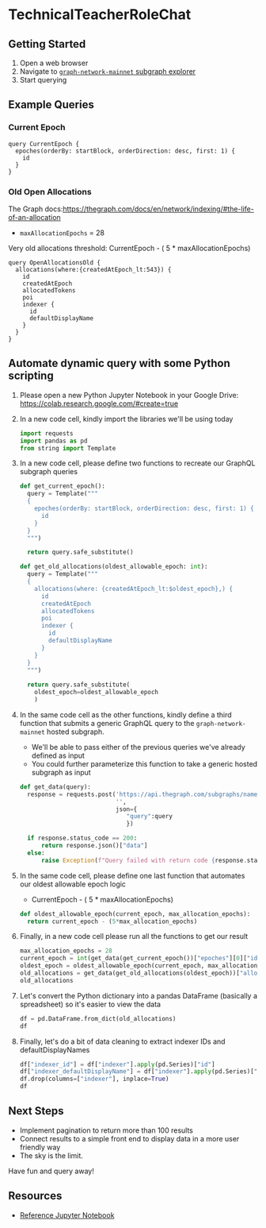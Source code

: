 # TechnicalTeacherRoleChat
## Getting Started
1. Open a web browser
1. Navigate to [`graph-network-mainnet` subgraph explorer](https://api.thegraph.com/subgraphs/name/graphprotocol/graph-network-mainnet/graphql?query=) 
1. Start querying

## Example Queries
### Current Epoch

``` gql
query CurrentEpoch {
  epoches(orderBy: startBlock, orderDirection: desc, first: 1) {
    id
  }
}
```

### Old Open Allocations
The Graph docs:https://thegraph.com/docs/en/network/indexing/#the-life-of-an-allocation

* `maxAllocationEpochs` = 28

Very old allocations threshold: CurrentEpoch - ( 5 * maxAllocationEpochs)


```gql
query OpenAllocationsOld {
  allocations(where:{createdAtEpoch_lt:543}) {
    id
    createdAtEpoch
    allocatedTokens
    poi
    indexer {
      id
      defaultDisplayName
    }
  }
}
```

## Automate dynamic query with some Python scripting

1. Please open a new Python Jupyter Notebook in your Google Drive: https://colab.research.google.com/#create=true
1. In a new code cell, kindly import the libraries we'll be using today
    ``` python
    import requests
    import pandas as pd
    from string import Template
    ```
    
1. In a new code cell, please define two functions to recreate our GraphQL subgraph queries
    ``` python
    def get_current_epoch():
      query = Template("""
      {
        epoches(orderBy: startBlock, orderDirection: desc, first: 1) {
          id
        }
      }
      """)

      return query.safe_substitute()
    
    def get_old_allocations(oldest_allowable_epoch: int):
      query = Template("""
      {
        allocations(where: {createdAtEpoch_lt:$oldest_epoch},) {
          id
          createdAtEpoch
          allocatedTokens
          poi
          indexer {
            id
            defaultDisplayName
          }
        }
      }
      """)
      
      return query.safe_substitute(
        oldest_epoch=oldest_allowable_epoch
        )
    ```

1. In the same code cell as the other functions, kindly define a third function that submits a generic GraphQL query to the `graph-network-mainnet` hosted subgraph.
    * We'll be able to pass either of the previous queries we've already defined as input
    * You could further parameterize this function to take a generic hosted subgraph as input
    ``` python
    def get_data(query):
      response = requests.post('https://api.thegraph.com/subgraphs/name/graphprotocol/graph-network-mainnet'
                               '',
                               json={
                                  "query":query
                                  })

      if response.status_code == 200: 
          return response.json()["data"]
      else:
          raise Exception(f"Query failed with return code {response.status_code}")
    ```

1. In the same code cell, please define one last function that automates our oldest allowable epoch logic
    * CurrentEpoch - ( 5 * maxAllocationEpochs)
    ``` python
    def oldest_allowable_epoch(current_epoch, max_allocation_epochs):
      return current_epoch - (5*max_allocation_epochs) 
    ```


1. Finally, in a new code cell please run all the functions to get our result
    ``` python
    max_allocation_epochs = 28
    current_epoch = int(get_data(get_current_epoch())["epoches"][0]["id"])
    oldest_epoch = oldest_allowable_epoch(current_epoch, max_allocation_epochs)
    old_allocations = get_data(get_old_allocations(oldest_epoch))["allocations"]
    old_allocations
    ```

1. Let's convert the Python dictionary into a pandas DataFrame (basically a spreadsheet) so it's easier to view the data
    ``` python
    df = pd.DataFrame.from_dict(old_allocations)
    df
    ```

1. Finally, let's do a bit of data cleaning to extract indexer IDs and defaultDisplayNames
    ``` python
    df["indexer_id"] = df["indexer"].apply(pd.Series)["id"]
    df["indexer_defaultDisplayName"] = df["indexer"].apply(pd.Series)["defaultDisplayName"]
    df.drop(columns=["indexer"], inplace=True)
    df
    ```

## Next Steps
* Implement pagination to return more than 100 results
* Connect results to a simple front end to display data in a more user friendly way
* The sky is the limit.

Have fun and query away!


## Resources
* [Reference Jupyter Notebook](https://colab.research.google.com/drive/19PNQ0f9qHgV_dwTTndhMCZeqhwsyhc7e?usp=sharing)

